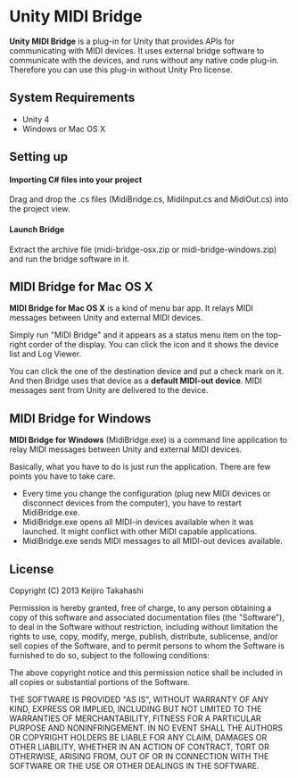 Unity MIDI Bridge
=================

**Unity MIDI Bridge** is a plug-in for Unity that provides APIs for communicating
with MIDI devices. It uses external bridge software to communicate with the devices,
and runs without any native code plug-in. Therefore you can use this plug-in without
Unity Pro license.

System Requirements
-------------------

- Unity 4
- Windows or Mac OS X

Setting up
----------

#### Importing C# files into your project

Drag and drop the .cs files (MidiBridge.cs, MidiInput.cs and MidiOut.cs) into the
project view.

#### Launch Bridge

Extract the archive file (midi-bridge-osx.zip or midi-bridge-windows.zip) and
run the bridge software in it.

MIDI Bridge for Mac OS X
------------------------

**MIDI Bridge for Mac OS X** is a kind of menu bar app. It relays MIDI messages
between Unity and external MIDI devices.

Simply run "MIDI Bridge" and it appears as a status menu item on the top-right
corder of the display. You can click the icon and it shows the device list and
Log Viewer.

You can click the one of the destination device and put a check mark on it.
And then Bridge uses that device as a **default MIDI-out device**. MIDI messages
sent from Unity are delivered to the device.

MIDI Bridge for Windows
-----------------------

**MIDI Bridge for Windows** (MidiBridge.exe) is a command line application to relay
MIDI messages between Unity and external MIDI devices.

Basically, what you have to do is just run the application. There are few points
you have to take care.

- Every time you change the configuration (plug new MIDI devices or disconnect
  devices from the computer), you have to restart MidiBridge.exe.
- MidiBridge.exe opens all MIDI-in devices available when it was launched. It
  might conflict with other MIDI capable applications.
- MidiBridge.exe sends MIDI messages to all MIDI-out devices available.

License
-------

Copyright (C) 2013 Keijiro Takahashi

Permission is hereby granted, free of charge, to any person obtaining a copy of
this software and associated documentation files (the "Software"), to deal in
the Software without restriction, including without limitation the rights to
use, copy, modify, merge, publish, distribute, sublicense, and/or sell copies of
the Software, and to permit persons to whom the Software is furnished to do so,
subject to the following conditions:

The above copyright notice and this permission notice shall be included in all
copies or substantial portions of the Software.

THE SOFTWARE IS PROVIDED "AS IS", WITHOUT WARRANTY OF ANY KIND, EXPRESS OR
IMPLIED, INCLUDING BUT NOT LIMITED TO THE WARRANTIES OF MERCHANTABILITY, FITNESS
FOR A PARTICULAR PURPOSE AND NONINFRINGEMENT. IN NO EVENT SHALL THE AUTHORS OR
COPYRIGHT HOLDERS BE LIABLE FOR ANY CLAIM, DAMAGES OR OTHER LIABILITY, WHETHER
IN AN ACTION OF CONTRACT, TORT OR OTHERWISE, ARISING FROM, OUT OF OR IN
CONNECTION WITH THE SOFTWARE OR THE USE OR OTHER DEALINGS IN THE SOFTWARE.

